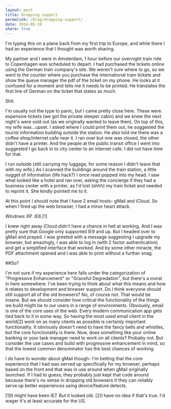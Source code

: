 ```yaml
---
layout: post
title: Dropping support
permalink: /blog/dropping-support/
date: 2014-05-18
share: true
---
```


I'm typing this on a plane back from my first trip to Europe, and while there I had an experience that I thought was worth sharing.

My partner and I were in Amsterdam, 1 hour before our overnight train ride to Copenhagen was scheduled to depart. I had purchased the tickets online using the German train company's site. We weren't sure where to go, so we went to the counter where you purchase the international train tickets and show the queue manager the pdf of the ticket on my phone. He looks at it confused for a moment and tells me it needs to be printed. He translates the first line of German on the ticket that states as much.

Shit.

I'm usually not the type to panic, but I came pretty close here. These were expensive tickets (we got the private sleeper cabin) and we knew the next night's were sold out (as we originally wanted to leave then). On top of this, my wife was...upset. I asked where I could print them out, he suggested the tourist information building outside the station. He also told me there was a coffee shop/internet cafe near it. I ran over but one was closed, the other didn't have a printer. And the people at the public transit office I went into suggested I go back in to city center to an internet cafe. I did not have time for that.

I run outside (still carrying my luggage, for some reason I didn't leave that with my wife.) As I scanned the buildings around the train station, a little nugget of information (life hack?) I once read popped into my head. I saw what looked like a hotel and ran over, asking the concierge if they had a business center with a printer, as I'd lost (shhh) my train ticket and needed to reprint it. She kindly pointed me to it.

At this point I should note that I have 2 email hosts- gMail and iCloud. So when I fired up the web browser, I had a minor heart attack. 

_Windows XP. IE6_.[1]

I knew right away iCloud didn't have a chance in hell at working. And I was pretty sure that Google only supported IE9 and up. But I headed over to gMail and prayed. I was greeted with a message suggesting I upgrade my browser, but amazingly, I was able to log in (with 2 factor authentication) and get a simplified interface that worked. And by some other miracle, the PDF attachment opened and I was able to print without a further snag.

##So?

I'm not sure if my experience here falls under the categorization of "Progressive Enhancement" or "Graceful Degredation", but there's a moral in here somewhere. I've been trying to think about what this means and how it relates to development and browser support. Do I think everyone should still support all of the old browsers? No, of course not. That would be insane. But we should consider how critical the functionality of the things we build might be to our users in a range of environments. Obviously, email is one of the core uses of the web. Every modern communication app gets tied back to it in some way. So having the most used email client in the world[2] work on as many clients as possible is certainly important functionality. It obviously doesn't need to have the fancy bells and whistles, but the core functionality is there. Now, does something like your online banking or your task manager need to work on all clients? Probaby not. But consider the use cases and build with progressive enhancement in mind, so that the lowest common denominator has the best chances of working.

I do have to wonder about gMail though- I'm betting that the core experience that I had was served up specifically for my browser, perhaps based on the front end that was in use around when gMail originally launched. If I had to guess, they probably just kept that code around because there's no sense in dropping old browsers if they can reliably serve up better experiences using device/feature detects.


[1]It might have been IE7. But it looked old.
[2]I have no idea if that's true. I'd wager it's at least accurate for the US.